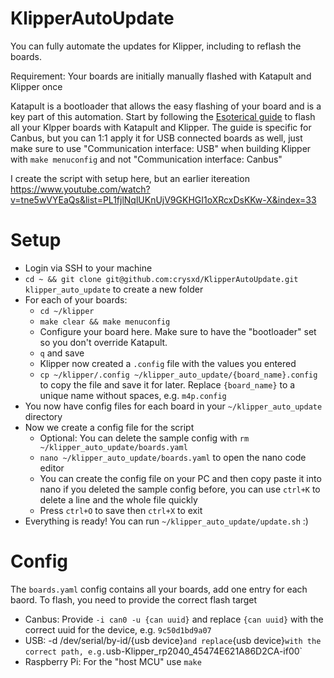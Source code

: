 # KlipperAutoUpdate
You can fully automate the updates for Klipper, including to reflash the boards.

Requirement: Your boards are initially manually flashed with Katapult and Klipper once

Katapult is a bootloader that allows the easy flashing of your board and is a key part of this automation. Start by following the [Esoterical guide](https://canbus.esoterical.online/mainboard_flashing.html) to flash all your Klpper boards with Katapult and Klipper. The guide is specific for Canbus, but you can 1:1 apply it for USB connected boards as well, 
just make sure to use "Communication interface: USB" when building Klipper with `make menuconfig` and not "Communication interface: Canbus"

I create the script with setup here, but an earlier itereation
https://www.youtube.com/watch?v=tne5wVYEaQs&list=PL1fjlNqlUKnUjV9GKHGI1oXRcxDsKKw-X&index=33

# Setup

- Login via SSH to your machine
- `cd ~ && git clone git@github.com:crysxd/KlipperAutoUpdate.git klipper_auto_update` to create a new folder
- For each of your boards:
  - `cd ~/klipper`
  - `make clear && make menuconfig`
  - Configure your board here. Make sure to have the "bootloader" set so you don't override Katapult.
  - `q` and save
  - Klipper now created a `.config` file with the values you entered
  - `cp ~/klipper/.config ~/klipper_auto_update/{board_name}.config` to copy the file and save it for later. Replace `{board_name}` to a unique name without spaces, e.g. `m4p.config`
- You now have config files for each board in your `~/klipper_auto_update` directory
- Now we create a config file for the script
  - Optional: You can delete the sample config with `rm ~/klipper_auto_update/boards.yaml`
  - `nano ~/klipper_auto_update/boards.yaml` to open the nano code editor
  - You can create the config file on your PC and then copy paste it into nano if you deleted the sample config before, you can use `ctrl+K` to delete a line and the whole file quickly
  - Press `ctrl+O` to save then `ctrl+X` to exit
- Everything is ready! You can run `~/klipper_auto_update/update.sh` :)

# Config
The `boards.yaml` config contains all your boards, add one entry for each baord.
To flash, you need to provide the correct flash target

- Canbus: Provide `-i can0 -u {can uuid}` and replace `{can uuid}` with the correct uuid for the device, e.g. `9c50d1bd9a07`
- USB: -d /dev/serial/by-id/{usb device}` and replace `{usb device}` with the correct path, e.g. `usb-Klipper_rp2040_45474E621A86D2CA-if00`
- Raspberry Pi: For the "host MCU" use `make`